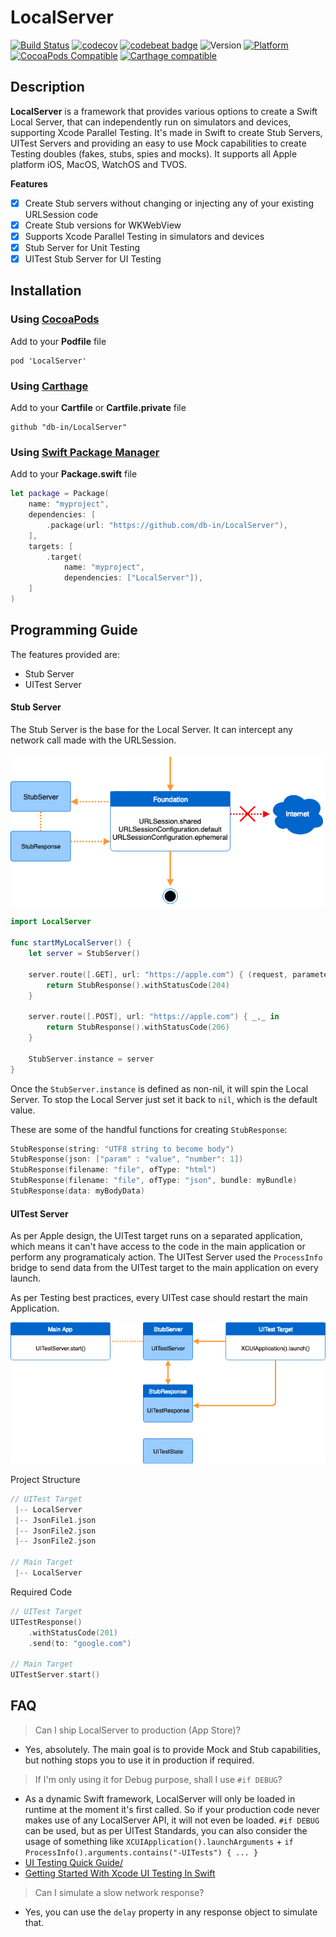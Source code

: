 # LocalServer

[![Build Status](https://travis-ci.org/db-in/LocalServer.svg?branch=master)](https://travis-ci.org/db-in/LocalServer)
[![codecov](https://codecov.io/gh/db-in/LocalServer/branch/master/graph/badge.svg)](https://codecov.io/gh/db-in/LocalServer)
[![codebeat badge](https://codebeat.co/badges/5563135f-7e49-4e66-aa44-b4f6fbb9b331)](https://codebeat.co/projects/github-com-db-in-localserver-master)
![Version](https://img.shields.io/badge/swift-4.2-red.svg)
[![Platform](https://img.shields.io/cocoapods/p/LocalServer.svg?style=flat)](https://db-in.github.io/LocalServer)
[![CocoaPods Compatible](https://img.shields.io/cocoapods/v/LocalServer.svg)](https://img.shields.io/cocoapods/v/LocalServer.svg)
[![Carthage compatible](https://img.shields.io/badge/Carthage-compatible-4BC51D.svg?style=flat)](https://github.com/Carthage/Carthage)

## Description
**LocalServer** is a framework that provides various options to create a Swift Local Server, that can independently run on simulators and devices, supporting Xcode Parallel Testing. It's made in Swift to create Stub Servers, UITest Servers and providing an easy to use Mock capabilities to create Testing doubles (fakes, stubs, spies and mocks). It supports all Apple platform iOS, MacOS, WatchOS and TVOS.

**Features**

- [x] Create Stub servers without changing or injecting any of your existing URLSession code
- [x] Create Stub versions for WKWebView
- [x] Supports Xcode Parallel Testing in simulators and devices
- [x] Stub Server for Unit Testing
- [x] UITest Stub Server for UI Testing

## Installation

### Using [CocoaPods](https://cocoapods.org)

Add to your **Podfile** file

```
pod 'LocalServer'
```

### Using [Carthage](https://github.com/Carthage/Carthage)

Add to your **Cartfile** or **Cartfile.private** file

```
github "db-in/LocalServer"
```

### Using [Swift Package Manager](https://swift.org/package-manager)

Add to your **Package.swift** file

```swift
let package = Package(
    name: "myproject",
    dependencies: [
        .package(url: "https://github.com/db-in/LocalServer"),
    ],
    targets: [
        .target(
            name: "myproject",
            dependencies: ["LocalServer"]),
    ]
)
```

## Programming Guide
The features provided are:

- Stub Server
- UITest Server

#### Stub Server
The Stub Server is the base for the Local Server. It can intercept any network call made with the URLSession.

![Stub Server](./Resources/StubServer.png)

```swift
import LocalServer

func startMyLocalServer() {
    let server = StubServer()
		
	server.route([.GET], url: "https://apple.com") { (request, parameters) -> StubResponse in
		return StubResponse().withStatusCode(204)
	}
	
	server.route([.POST], url: "https://apple.com") { _,_ in
		return StubResponse().withStatusCode(206)
	}
		
	StubServer.instance = server
}
```

Once the `StubServer.instance` is defined as non-nil, it will spin the Local Server. To stop the Local Server just set it back to `nil`, which is the default value.

These are some of the handful functions for creating `StubResponse`:

```swift
StubResponse(string: "UTF8 string to become body")
StubResponse(json: ["param" : "value", "number": 1])
StubResponse(filename: "file", ofType: "html")
StubResponse(filename: "file", ofType: "json", bundle: myBundle)
StubResponse(data: myBodyData)
```

#### UITest Server
As per Apple design, the UITest target runs on a separated application, which means it can't have access to the code in the main application or perform any programaticaly action. The UITest Server used the `ProcessInfo` bridge to send data from the UITest target to the main application on every launch.

As per Testing best practices, every UITest case should restart the main Application.

![UITest Server](./Resources/UITestServer.png)

Project Structure

```swift
// UITest Target
 |-- LocalServer
 |-- JsonFile1.json
 |-- JsonFile2.json
 |-- JsonFile2.json
 
// Main Target
 |-- LocalServer
```

Required Code

```swift
// UITest Target
UITestResponse()
    .withStatusCode(201)
    .send(to: "google.com")

// Main Target
UITestServer.start() 
```

## FAQ
> Can I ship LocalServer to production (App Store)?

- Yes, absolutely. The main goal is to provide Mock and Stub capabilities, but nothing stops you to use it in production if required.

> If I'm only using it for Debug purpose, shall I use `#if DEBUG`?

- As a dynamic Swift framework, LocalServer will only be loaded in runtime at the moment it's first called. So if your production code never makes use of any LocalServer API, it will not even be loaded. `#if DEBUG` can be used, but as per UITest Standards, you can also consider the usage of something like `XCUIApplication().launchArguments` + `if ProcessInfo().arguments.contains("-UITests") { ... }`
- [UI Testing Quick Guide/](https://useyourloaf.com/blog/ui-testing-quick-guide)
- [Getting Started With Xcode UI Testing In Swift](https://www.swiftbysundell.com/posts/getting-started-with-xcode-ui-testing-in-swift)

> Can I simulate a slow network response?

- Yes, you can use the `delay` property in any response object to simulate that.
